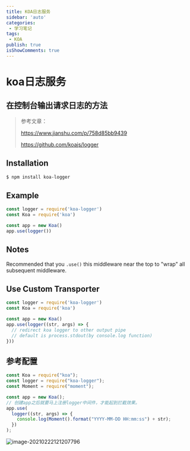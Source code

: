 ```yaml
---
title: KOA日志服务
sidebar: 'auto'
categories:
 - 学习笔记
tags:
 - KOA
publish: true
isShowComments: true
---
```

# koa日志服务

## 在控制台输出请求日志的方法

> 参考文章：
>
> https://www.jianshu.com/p/758d85bb9439
>
> https://github.com/koajs/logger

## Installation

```bash
$ npm install koa-logger
```

## Example

```javascript
const logger = require('koa-logger')
const Koa = require('koa')

const app = new Koa()
app.use(logger())
```

## Notes

Recommended that you `.use()` this middleware near the top to "wrap" all subsequent middleware.

## Use Custom Transporter

```javascript
const logger = require('koa-logger')
const Koa = require('koa')

const app = new Koa()
app.use(logger((str, args) => {
  // redirect koa logger to other output pipe
  // default is process.stdout(by console.log function)
}))
```



## 参考配置

```javascript
const Koa = require("koa");
const logger = require("koa-logger");
const Moment = require("moment");

const app = new Koa();
// 创建app之后就要马上注册logger中间件，才能起到拦截效果。
app.use(
  logger((str, args) => {
    console.log(Moment().format("YYYY-MM-DD HH:mm:ss") + str);
  })
);
```

![image-20210222121207796](http://qny.volcanoblog.cn/markdown/image-20210222121207796.png)